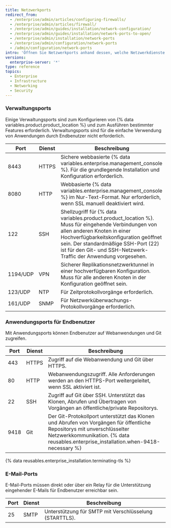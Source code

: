 ```yaml
---
title: Netzwerkports
redirect_from:
  - /enterprise/admin/articles/configuring-firewalls/
  - /enterprise/admin/articles/firewall/
  - /enterprise/admin/guides/installation/network-configuration/
  - /enterprise/admin/guides/installation/network-ports-to-open/
  - /enterprise/admin/installation/network-ports
  - /enterprise/admin/configuration/network-ports
  - /admin/configuration/network-ports
intro: 'Öffnen Sie Netzwerkports anhand dessen, welche Netzwerkdienste Sie für Administratoren, Endbenutzer und für die E-Mail-Unterstützung bereitstellen müssen.'
versions:
  enterprise-server: '*'
type: reference
topics:
  - Enterprise
  - Infrastructure
  - Networking
  - Security
---
```

### Verwaltungsports

Einige Verwaltungsports sind zum Konfigurieren von {% data variables.product.product_location %} und zum Ausführen bestimmter Features erforderlich. Verwaltungsports sind für die einfache Verwendung von Anwendungen durch Endbenutzer nicht erforderlich.

| Port     | Dienst | Beschreibung                                                                                                                                                                                                                                                                           |
| -------- | ------ | -------------------------------------------------------------------------------------------------------------------------------------------------------------------------------------------------------------------------------------------------------------------------------------- |
| 8443     | HTTPS  | Sichere webbasierte {% data variables.enterprise.management_console %}. Für die grundlegende Installation und Konfiguration erforderlich.                                                                                                                                              |
| 8080     | HTTP   | Webbasierte {% data variables.enterprise.management_console %} im Nur-Text-Format. Nur erforderlich, wenn SSL manuell deaktiviert wird.                                                                                                                                                |
| 122      | SSH    | Shellzugriff für {% data variables.product.product_location %}. Muss für eingehende Verbindungen von allen anderen Knoten in einer Hochverfügbarkeitskonfiguration geöffnet sein. Der standardmäßige SSH-Port (22) ist für den Git- und SSH-Netzwerk-Traffic der Anwendung vorgesehen. |
| 1194/UDP | VPN    | Sicherer Replikationsnetzwerktunnel in einer hochverfügbaren Konfiguration. Muss für alle anderen Knoten in der Konfiguration geöffnet sein.                                                                                                                                           |
| 123/UDP  | NTP    | Für Zeitprotokollvorgänge erforderlich.                                                                                                                                                                                                                                                |
| 161/UDP  | SNMP   | Für Netzwerküberwachungs-Protokollvorgänge erforderlich.                                                                                                                                                                                                                               |

### Anwendungsports für Endbenutzer

Mit Anwendungsports können Endbenutzer auf Webanwendungen und Git zugreifen.

| Port | Dienst | Beschreibung                                                                                                                                                                                                     |
| ---- | ------ | ---------------------------------------------------------------------------------------------------------------------------------------------------------------------------------------------------------------- |
| 443  | HTTPS  | Zugriff auf die Webanwendung und Git über HTTPS.                                                                                                                                                                 |
| 80   | HTTP   | Webanwendungszugriff. Alle Anforderungen werden an den HTTPS-Port weitergeleitet, wenn SSL aktiviert ist.                                                                                                        |
| 22   | SSH    | Zugriff auf Git über SSH. Unterstützt das Klonen, Abrufen und Übertragen von Vorgängen an öffentliche/private Repositorys.                                                                                       |
| 9418 | Git    | Der Git-Protokollport unterstützt das Klonen und Abrufen von Vorgängen für öffentliche Repositorys mit unverschlüsselter Netzwerkkommunikation. {% data reusables.enterprise_installation.when-9418-necessary %}

{% data reusables.enterprise_installation.terminating-tls %}

### E-Mail-Ports

E-Mail-Ports müssen direkt oder über ein Relay für die Unterstützung eingehender E-Mails für Endbenutzer erreichbar sein.

| Port | Dienst | Beschreibung                                           |
| ---- | ------ | ------------------------------------------------------ |
| 25   | SMTP   | Unterstützung für SMTP mit Verschlüsselung (STARTTLS). |
